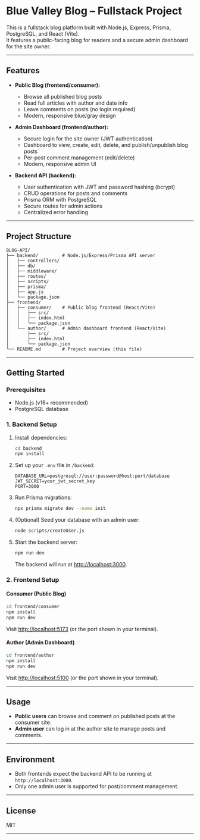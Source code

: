 # Blue Valley Blog – Fullstack Project

This is a fullstack blog platform built with Node.js, Express, Prisma, PostgreSQL, and React (Vite).  
It features a public-facing blog for readers and a secure admin dashboard for the site owner.

---

## Features

- **Public Blog (frontend/consumer):**
  - Browse all published blog posts
  - Read full articles with author and date info
  - Leave comments on posts (no login required)
  - Modern, responsive blue/gray design

- **Admin Dashboard (frontend/author):**
  - Secure login for the site owner (JWT authentication)
  - Dashboard to view, create, edit, delete, and publish/unpublish blog posts
  - Per-post comment management (edit/delete)
  - Modern, responsive admin UI

- **Backend API (backend):**
  - User authentication with JWT and password hashing (bcrypt)
  - CRUD operations for posts and comments
  - Prisma ORM with PostgreSQL
  - Secure routes for admin actions
  - Centralized error handling

---

## Project Structure

```
BLOG-API/
├── backend/         # Node.js/Express/Prisma API server
│   ├── controllers/
│   ├── db/
│   ├── middleware/
│   ├── routes/
│   ├── scripts/
│   ├── prisma/
│   ├── app.js
│   └── package.json
├── frontend/
│   ├── consumer/    # Public blog frontend (React/Vite)
│   │   ├── src/
│   │   ├── index.html
│   │   └── package.json
│   └── author/      # Admin dashboard frontend (React/Vite)
│       ├── src/
│       ├── index.html
│       └── package.json
└── README.md        # Project overview (this file)
```

---

## Getting Started

### Prerequisites

- Node.js (v16+ recommended)
- PostgreSQL database

### 1. Backend Setup

1. Install dependencies:

   ```bash
   cd backend
   npm install
   ```

2. Set up your `.env` file in `/backend`:

   ```
   DATABASE_URL=postgresql://user:password@host:port/database
   JWT_SECRET=your_jwt_secret_key
   PORT=3000
   ```

3. Run Prisma migrations:

   ```bash
   npx prisma migrate dev --name init
   ```

4. (Optional) Seed your database with an admin user:

   ```bash
   node scripts/createUser.js
   ```

5. Start the backend server:

   ```bash
   npm run dev
   ```

   The backend will run at [http://localhost:3000](http://localhost:3000).

### 2. Frontend Setup

#### Consumer (Public Blog)

```bash
cd frontend/consumer
npm install
npm run dev
```
Visit [http://localhost:5173](http://localhost:5173) (or the port shown in your terminal).

#### Author (Admin Dashboard)

```bash
cd frontend/author
npm install
npm run dev
```
Visit [http://localhost:5100](http://localhost:5100) (or the port shown in your terminal).

---

## Usage

- **Public users** can browse and comment on published posts at the consumer site.
- **Admin user** can log in at the author site to manage posts and comments.

---

## Environment

- Both frontends expect the backend API to be running at `http://localhost:3000`.
- Only one admin user is supported for post/comment management.

---

## License

MIT

---
